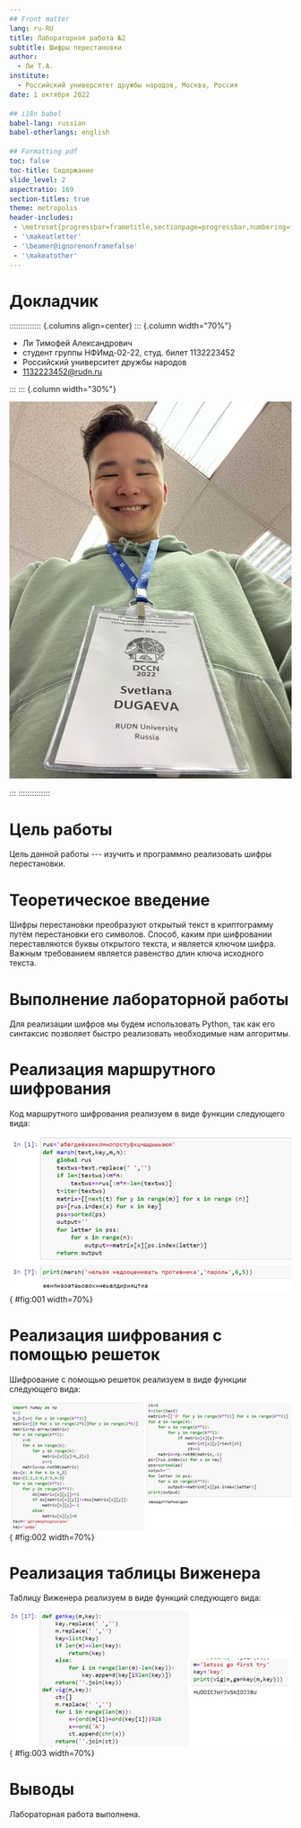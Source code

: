 ```yaml
---
## Front matter
lang: ru-RU
title: Лабораторная работа №2
subtitle: Шифры перестановки
author:
  - Ли Т.А.
institute:
  - Российский университет дружбы народов, Москва, Россия
date: 1 октября 2022

## i18n babel
babel-lang: russian
babel-otherlangs: english

## Formatting pdf
toc: false
toc-title: Содержание
slide_level: 2
aspectratio: 169
section-titles: true
theme: metropolis
header-includes:
 - \metroset{progressbar=frametitle,sectionpage=progressbar,numbering=fraction}
 - '\makeatletter'
 - '\beamer@ignorenonframefalse'
 - '\makeatother'
---
```


# Докладчик

:::::::::::::: {.columns align=center}
::: {.column width="70%"}

  * Ли Тимофей Александрович
  * студент группы НФИмд-02-22, студ. билет 1132223452
  * Российский университет дружбы народов
  * [1132223452@rudn.ru](mailto:1132223452@rudn.ru)

:::
::: {.column width="30%"}

![](images/lee.jpg)

:::
::::::::::::::

# Цель работы

Цель данной работы --- изучить и программно реализовать шифры перестановки.

# Теоретическое введение

Шифры перестановки преобразуют открытый текст в криптограмму путём перестановки его символов.
Способ, каким при шифровании переставляются буквы открытого текста, и является ключом шифра.
Важным требованием является равенство длин ключа исходного текста.

# Выполнение лабораторной работы

Для реализации шифров мы будем использовать Python, так как его синтаксис позволяет быстро реализовать необходимые нам алгоритмы.

# Реализация маршрутного шифрования

Код маршрутного шифрования реализуем в виде функции следующего вида:

![код1](images/1.png){ #fig:001 width=70%}

# Реализация шифрования с помощью решеток

Шифрование с помощью решеток реализуем в виде функции следующего вида:

![код2](images/2.png){ #fig:002 width=70%}

# Реализация таблицы Виженера

Таблицу Виженера реализуем в виде функций следующего вида:

![код3](images/3.png){ #fig:003 width=70%}

# Выводы

Лабораторная работа выполнена.